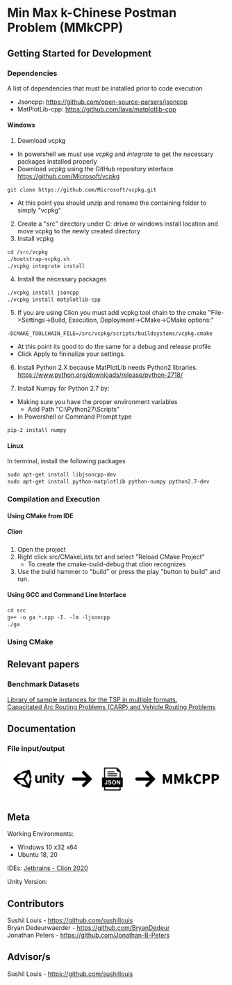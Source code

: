 # Min Max k-Chinese Postman Problem (MMkCPP)

## Getting Started for Development

### Dependencies

A list of dependencies that must be installed prior to code execution
- Jsoncpp: https://github.com/open-source-parsers/jsoncpp
- MatPlotLib-cpp: https://github.com/lava/matplotlib-cpp

#### Windows

1. Download vcpkg
- In powershell we must use *vcpkg* and *integrate* to get the necessary packages installed properly
- Download *vcpkg* using the GitHub repository interface https://github.com/Microsoft/vcpkg
```
git clone https://github.com/Microsoft/vcpkg.git
```
- At this point you should unzip and rename the containing folder to simply "vcpkg"

2. Create a "src" directory under C: drive or windows install location and move vcpkg to the newly created directory
3. Install vcpkg
```
cd /src/vcpkg
./bootstrap-vcpkg.sh
./vcpkg integrate install
```
4. Install the necessary packages
```
./vcpkg install jsoncpp
./vcpkg install matplotlib-cpp
```

5. If you are using Clion you must add vcpkg tool chain to the cmake "File->Settings->Build, Execution, Deployment->CMake->CMake options:"
```
-DCMAKE_TOOLCHAIN_FILE=/src/vcpkg/scripts/buildsystems/vcpkg.cmake
```
- At this point its good to do the same for a debug and release profile
- Click Apply to fininalize your settings.

6. Install Python 2.X because MatPlotLib needs Python2 libraries. 
https://www.python.org/downloads/release/python-2718/

7. Install Numpy for Python 2.7 by:
- Making sure you have the proper environment variables
    - Add Path "C:\Python27\Scripts\"
- In Powershell or Command Prompt type
```
pip-2 install numpy
```

#### Linux

In terminal, install the following packages
```
sudo apt-get install libjsoncpp-dev
sudo apt-get install python-matplotlib python-numpy python2.7-dev
```

### Compilation and Execution

#### Using CMake from IDE

##### Clion

1. Open the project
2. Right click src/CMakeLists.txt and select "Reload CMake Project"
   - To create the cmake-build-debug that clion recognizes
3. Use the build hammer to "build" or press the play "button to build" and run.

#### Using GCC and Command Line Interface

```
cd src
g++ -o ga *.cpp -I. -lm -ljsoncpp
./ga
``` 

### Using CMake



## Relevant papers


### Benchmark Datasets
[Library of sample instances for the TSP in multiple formats.](http://comopt.ifi.uni-heidelberg.de/software/TSPLIB95/tsp/)  
[Capacitated Arc Routing Problems (CARP) and Vehicle Routing Problems](https://logistik.bwl.uni-mainz.de/forschung/benchmarks/)

## Documentation

### File input/output

![File IO](/img/file-io.png)

## Meta
Working Environments: 
  - Windows 10 x32 x64
  - Ubuntu 18, 20
 
IDEs: [Jetbrains - Clion 2020](https://www.jetbrains.com/clion/)

Unity Version: 

## Contributors
Sushil Louis - https://github.com/sushillouis  
Bryan Dedeurwaerder - https://github.com/BryanDedeur  
Jonathan Peters - https://github.com/Jonathan-B-Peters  

## Advisor/s

Sushil Louis - https://github.com/sushillouis
